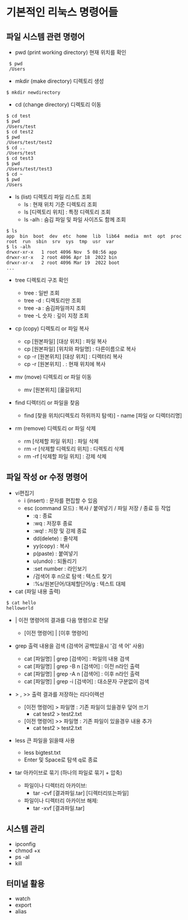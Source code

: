 # 기본적인 리눅스 명령어들

## 파일 시스템 관련 명령어

-   pwd (print working directory) 현재 위치를 확인

```Shell
 $ pwd
 /Users
```

-   mkdir (make directory) 디렉토리 생성

```Shell
$ mkdir newdirectory
```

-   cd (change directory) 디렉토리 이동

```Shell
$ cd test
$ pwd
/Users/test
$ cd test2
$ pwd
/Users/test/test2
$ cd ..
/Users/test
$ cd test3
$ pwd
/Users/test/test3
$ cd ~
$ pwd
/Users
```

-   ls (list) 디렉토리 파일 리스트 조회
    -   ls : 현재 위치 기준 디렉토리 조회
    -   ls [디렉토리 위치] : 특정 디렉토리 조회
    -   ls -alh : 숨김 파일 및 파일 사이즈도 함께 조회

```Shell
$ ls
app  bin  boot  dev  etc  home  lib  lib64  media  mnt  opt  proc  root  run  sbin  srv  sys  tmp  usr  var
$ ls -alh
drwxr-xr-x   1 root 4096 Nov  5 08:56 app
drwxr-xr-x   2 root 4096 Apr 18  2022 bin
drwxr-xr-x   2 root 4096 Mar 19  2022 boot
...
```

-   tree 디렉토리 구조 확인

    -   tree : 일반 조회
    -   tree -d : 디렉토리만 조회
    -   tree -a : 숨김파일까지 조회
    -   tree -L 숫자 : 깊이 지정 조회

-   cp (copy) 디렉토리 or 파일 복사
    -   cp [원본파일] [대상 위치] : 파일 복사
    -   cp [원본파일] [위치와 파일명] : 다른이름으로 복사
    -   cp -r [원본위치] [대상 위치] : 디렉터리 복사
    -   cp -r [원본위치] . : 현재 위치에 복사
-   mv (move) 디렉토리 or 파일 이동

    -   mv [원본위치] [옮길위치]

-   find 디렉터리 or 파일을 찾음
    -   find [찾을 위치(디렉토리 하위까지 탐색)] - name [파일 or 디렉터리명]
-   rm (remove) 디렉토리 or 파일 삭제
    -   rm [삭제할 파일 위치] : 파일 삭제
    -   rm -r [삭제할 디렉토리 위치] : 디렉토리 삭제
    -   rm -rf [삭제할 파일 위치] : 강제 삭제

## 파일 작성 or 수정 명령어

-   vi편집기
    -   i (insert) : 문자를 편집할 수 있음
    -   esc (command 모드) : 복사 / 붙여넣기 / 파일 저장 / 종료 등 작업
        -   :q : 종료
        -   :wq : 저장후 종료
        -   :wq! : 저장 및 강제 종료
        -   dd(delete) : 줄삭제
        -   yy(copy) : 복사
        -   p(paste) : 붙여넣기
        -   u(undo) : 되돌리기
        -   :set number : 라인보기
        -   /검색어 후 n으로 탐색 : 텍스트 찾기
        -   :%s/원본단어/대체할단어/g : 텍스트 대체
-   cat (파일 내용 출력)

```Shell
$ cat hello
helloworld
```

-   | 이전 명령어의 결과를 다음 명령으로 전달

    -   [이전 명령어] | [이후 명령어]

-   grep 출력 내용을 검색 (검색어 공백있을시 '검 색 어' 사용)
    -   cat [파일명] | grep [검색어] : 파일의 내용 검색
    -   cat [파일명] | grep -B n [검색어] : 이전 n라인 출력
    -   cat [파일명] | grep -A n [검색어] : 이후 n라인 출력
    -   cat [파일명] | grep -i [검색어] : 대소문자 구분없이 검색
-   \> , >> 출력 결과를 저장하는 리다이렉션
    -   [이전 명령어] > 파일명 : 기존 파일이 있을경우 덮어 쓰기
        -   cat test2 > test2.txt
    -   [이전 명령어] >> 파일명 : 기존 파일이 있을경우 내용 추가
        -   cat test2 > test2.txt
-   less 큰 파일을 읽을때 사용
    -   less bigtest.txt
    -   Enter 및 Space로 탐색 q로 종료
-   tar 아카이브로 묶기 (하나의 파일로 묶기 + 압축)
    -   파일이나 디렉터리 아카이브:
        -   tar -cvf [결과파일.tar] [디렉터리또는파일]
    -   파일이나 디렉터리 아카이브 해제:
        -   tar -xvf [결과파일.tar]

## 시스템 관리

-   ipconfig
-   chmod +x
-   ps -al
-   kill

## 터미널 활용

-   watch
-   export
-   alias
